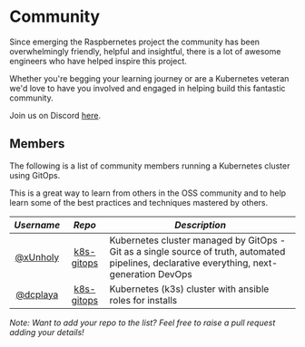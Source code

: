 # Community

Since emerging the Raspbernetes project the community has been overwhelmingly friendly, helpful and insightful, there is a lot of awesome engineers who have helped inspire this project.

Whether you're begging your learning journey or are a Kubernetes veteran we'd love to have you involved and engaged in helping build this fantastic community.

Join us on Discord [here](https://discord.gg/RGvKzVg).

## Members

The following is a list of community members running a Kubernetes cluster using GitOps.

This is a great way to learn from others in the OSS community and to help learn some of the best practices and techniques mastered by others.

| *Username* | *Repo* | *Description* |
| :---------:|:------:|---------------|
|[@xUnholy](https://github.com/xUnholy)|[k8s-gitops](https://github.com/raspbernetes/k8s-gitops)|Kubernetes cluster managed by GitOps - Git as a single source of truth, automated pipelines, declarative everything, next-generation DevOps|
|[@dcplaya](https://github.com/dcplaya)|[k8s-gitops](https://github.com/dcplaya/k8s-gitops)|Kubernetes (k3s) cluster with ansible roles for installs|

*Note: Want to add your *repo* to the list? Feel free to raise a pull request adding your details!*
